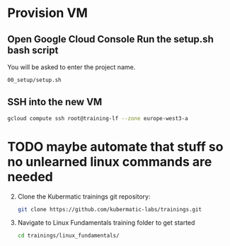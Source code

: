# Provision VM 

## Open Google Cloud Console Run the setup.sh bash script

You will be asked to enter the project name.

```bash
00_setup/setup.sh
```

## SSH into the new VM

```bash
gcloud compute ssh root@training-lf --zone europe-west3-a
```
# TODO maybe automate that stuff so no unlearned linux commands are needed
2. Clone the Kubermatic trainings git repository:

    ```bash
    git clone https://github.com/kubermatic-labs/trainings.git
    ```

3. Navigate to Linux Fundamentals training folder to get started

    ```bash  
    cd trainings/linux_fundamentals/
    ```
